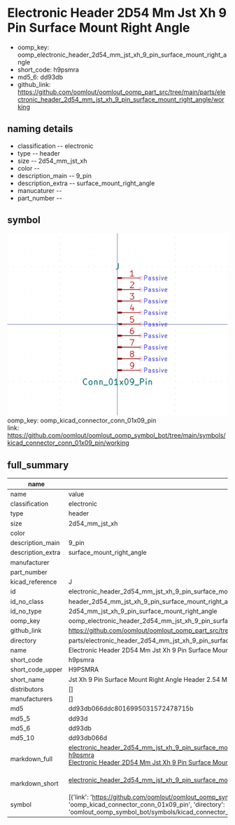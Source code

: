 # Electronic Header 2D54 Mm Jst Xh 9 Pin Surface Mount Right Angle

  
* oomp_key: oomp_electronic_header_2d54_mm_jst_xh_9_pin_surface_mount_right_angle 
* short_code: h9psmra
* md5_6: dd93db  
* github_link: https://github.com/oomlout/oomlout_oomp_part_src/tree/main/parts/electronic_header_2d54_mm_jst_xh_9_pin_surface_mount_right_angle/working  
## naming details
* classification -- electronic
* type -- header
* size -- 2d54_mm_jst_xh
* color -- 
* description_main -- 9_pin
* description_extra -- surface_mount_right_angle
* manucaturer -- 
* part_number -- 



## symbol

![](symbol/0/working/working_600.png)  
oomp_key: oomp_kicad_connector_conn_01x09_pin  
link: https://github.com/oomlout/oomlout_oomp_symbol_bot/tree/main/symbols/kicad_connector_conn_01x09_pin/working  


## full_summary
| name | value | 
| --- | --- | 
| name | value | 
| classification | electronic | 
| type | header | 
| size | 2d54_mm_jst_xh | 
| color |  | 
| description_main | 9_pin | 
| description_extra | surface_mount_right_angle | 
| manufacturer |  | 
| part_number |  | 
| kicad_reference | J | 
| id | electronic_header_2d54_mm_jst_xh_9_pin_surface_mount_right_angle | 
| id_no_class | header_2d54_mm_jst_xh_9_pin_surface_mount_right_angle | 
| id_no_type | 2d54_mm_jst_xh_9_pin_surface_mount_right_angle | 
| oomp_key | oomp_electronic_header_2d54_mm_jst_xh_9_pin_surface_mount_right_angle | 
| github_link | https://github.com/oomlout/oomlout_oomp_part_src/tree/main/parts/electronic_header_2d54_mm_jst_xh_9_pin_surface_mount_right_angle/working | 
| directory | parts/electronic_header_2d54_mm_jst_xh_9_pin_surface_mount_right_angle | 
| name | Electronic Header 2D54 Mm Jst Xh 9 Pin Surface Mount Right Angle | 
| short_code | h9psmra | 
| short_code_upper | H9PSMRA | 
| short_name | Jst Xh 9 Pin Surface Mount Right Angle Header 2.54 Mm Pitch | 
| distributors | [] | 
| manufacturers | [] | 
| md5 | dd93db066ddc8016995031572478715b | 
| md5_5 | dd93d | 
| md5_6 | dd93db | 
| md5_10 | dd93db066d | 
| markdown_full | [electronic_header_2d54_mm_jst_xh_9_pin_surface_mount_right_angle](https://github.com/oomlout/oomlout_oomp_part_src/tree/main/parts/electronic_header_2d54_mm_jst_xh_9_pin_surface_mount_right_angle/working)<br>[h9psmra](https://github.com/oomlout/oomlout_oomp_part_src/tree/main/parts/electronic_header_2d54_mm_jst_xh_9_pin_surface_mount_right_angle/working)<br>[Electronic Header 2D54 Mm Jst Xh 9 Pin Surface Mount Right Angle](https://github.com/oomlout/oomlout_oomp_part_src/tree/main/parts/electronic_header_2d54_mm_jst_xh_9_pin_surface_mount_right_angle/working)<br><br> | 
| markdown_short | [electronic_header_2d54_mm_jst_xh_9_pin_surface_mount_right_angle](https://github.com/oomlout/oomlout_oomp_part_src/tree/main/parts/electronic_header_2d54_mm_jst_xh_9_pin_surface_mount_right_angle/working)<br><br> | 
| symbol | [{'link': 'https://github.com/oomlout/oomlout_oomp_symbol_bot/tree/main/symbols/kicad_connector_conn_01x09_pin', 'oomp_key': 'oomp_kicad_connector_conn_01x09_pin', 'directory': 'oomlout_oomp_symbol_bot/symbols/kicad_connector_conn_01x09_pin//working/working.kicad_sym'}] | 
